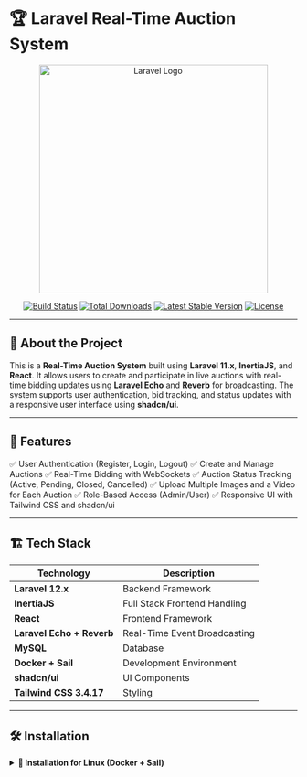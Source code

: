# 🏆 Laravel Real-Time Auction System

<p align="center">
    <a href="https://laravel.com" target="_blank"><img src="https://raw.githubusercontent.com/laravel/art/master/logo-lockup/5%20SVG/2%20CMYK/1%20Full%20Color/laravel-logolockup-cmyk-red.svg" width="400" alt="Laravel Logo"></a>
</p>

<p align="center">
<a href="https://github.com/laravel/framework/actions"><img src="https://github.com/laravel/framework/workflows/tests/badge.svg" alt="Build Status"></a>
<a href="https://packagist.org/packages/laravel/framework"><img src="https://img.shields.io/packagist/dt/laravel/framework" alt="Total Downloads"></a>
<a href="https://packagist.org/packages/laravel/framework"><img src="https://img.shields.io/packagist/v/laravel/framework" alt="Latest Stable Version"></a>
<a href="https://packagist.org/packages/laravel/framework"><img src="https://img.shields.io/packagist/l/laravel/framework" alt="License"></a>
</p>

---

## 🚀 About the Project
This is a **Real-Time Auction System** built using **Laravel 11.x**, **InertiaJS**, and **React**. It allows users to create and participate in live auctions with real-time bidding updates using **Laravel Echo** and **Reverb** for broadcasting. The system supports user authentication, bid tracking, and status updates with a responsive user interface using **shadcn/ui**.

---

## 📸 Features
✅ User Authentication (Register, Login, Logout)
✅ Create and Manage Auctions
✅ Real-Time Bidding with WebSockets
✅ Auction Status Tracking (Active, Pending, Closed, Cancelled)
✅ Upload Multiple Images and a Video for Each Auction
✅ Role-Based Access (Admin/User)
✅ Responsive UI with Tailwind CSS and shadcn/ui

---

## 🏗️ Tech Stack
| Technology | Description |
|------------|-------------|
| **Laravel 12.x** | Backend Framework |
| **InertiaJS** | Full Stack Frontend Handling |
| **React** | Frontend Framework |
| **Laravel Echo + Reverb** | Real-Time Event Broadcasting |
| **MySQL** | Database |
| **Docker + Sail** | Development Environment |
| **shadcn/ui** | UI Components |
| **Tailwind CSS 3.4.17** | Styling |

---

## 🛠️ Installation

<details>
<summary><b>🚀 Installation for Linux (Docker + Sail)</b></summary>

### ✅ **Clone the repository**
```bash
git clone https://github.com/your-username/realtime-auction.git
cd realtime-auction
